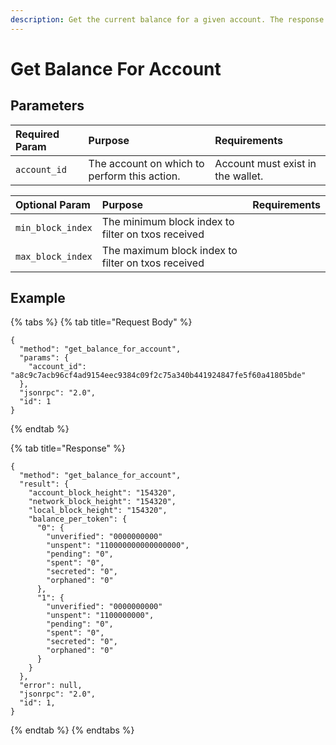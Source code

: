 ```yaml
---
description: Get the current balance for a given account. The response will have a map of the total values for each token_id that is present in the account. If no tokens are found at the account, the map will be empty.
---
```


# Get Balance For Account

## Parameters

| Required Param | Purpose | Requirements |
| :--- | :--- | :--- |
| `account_id` | The account on which to perform this action. | Account must exist in the wallet. |

| Optional Param | Purpose | Requirements |
| :--- | :--- | :--- |
| `min_block_index` | The minimum block index to filter on txos received | |
| `max_block_index` | The maximum block index to filter on txos received | |

## Example

{% tabs %}
{% tab title="Request Body" %}
```text
{
  "method": "get_balance_for_account",
  "params": {
    "account_id": "a8c9c7acb96cf4ad9154eec9384c09f2c75a340b441924847fe5f60a41805bde"
  },
  "jsonrpc": "2.0",
  "id": 1
}
```
{% endtab %}

{% tab title="Response" %}
```text
{
  "method": "get_balance_for_account",
  "result": {
    "account_block_height": "154320",
    "network_block_height": "154320",
    "local_block_height": "154320",
    "balance_per_token": {
      "0": {
        "unverified": "0000000000"
        "unspent": "110000000000000000",
        "pending": "0",
        "spent": "0",
        "secreted": "0",
        "orphaned": "0"
      },
      "1": {
        "unverified": "0000000000"
        "unspent": "1100000000",
        "pending": "0",
        "spent": "0",
        "secreted": "0",
        "orphaned": "0"
      }
    }
  },
  "error": null,
  "jsonrpc": "2.0",
  "id": 1,
}
```
{% endtab %}
{% endtabs %}


